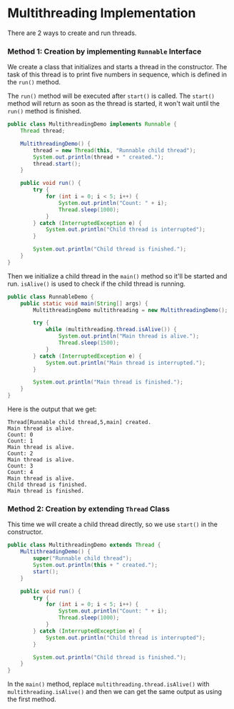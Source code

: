 # Multithreading Implementation

There are 2 ways to create and run threads.

### Method 1: Creation by implementing `Runnable` Interface

We create a class that initializes and starts a thread in the constructor. The task of this thread is to print five numbers in sequence, which is defined in the `run()` method. 

The `run()` method will be executed after `start()` is called. The `start()` method will return as soon as the thread is started, it won't wait until the `run()` method is finished.

```java
public class MultithreadingDemo implements Runnable {
    Thread thread;

    MultithreadingDemo() {
        thread = new Thread(this, "Runnable child thread");
        System.out.println(thread + " created.");
        thread.start();
    }

    public void run() {
        try {
            for (int i = 0; i < 5; i++) {
                System.out.println("Count: " + i);
                Thread.sleep(1000);
            }
        } catch (InterruptedException e) {
            System.out.println("Child thread is interrupted");
        }

        System.out.println("Child thread is finished.");
    }
}
```

Then we initialize a child thread in the `main()` method so it'll be started and run. `isAlive()` is used to check if the child thread is running.

```java
public class RunnableDemo {
    public static void main(String[] args) {
        MultithreadingDemo multithreading = new MultithreadingDemo();

        try {
            while (multithreading.thread.isAlive()) {
                System.out.println("Main thread is alive.");
                Thread.sleep(1500);
            }
        } catch (InterruptedException e) {
            System.out.println("Main thread is interrupted.");
        }

        System.out.println("Main thread is finished.");
    }
}
```

Here is the output that we get:

```
Thread[Runnable child thread,5,main] created.
Main thread is alive.
Count: 0
Count: 1
Main thread is alive.
Count: 2
Main thread is alive.
Count: 3
Count: 4
Main thread is alive.
Child thread is finished.
Main thread is finished.
```

### Method 2: Creation by extending `Thread` Class

This time we will create a child thread directly, so we use `start()` in the constructor.

```java
public class MultithreadingDemo extends Thread {
    MultithreadingDemo() {
        super("Runnable child thread");
        System.out.println(this + " created.");
        start();
    }

    public void run() {
        try {
            for (int i = 0; i < 5; i++) {
                System.out.println("Count: " + i);
                Thread.sleep(1000);
            }
        } catch (InterruptedException e) {
            System.out.println("Child thread is interrupted");
        }

        System.out.println("Child thread is finished.");
    }
}
```

In the `main()` method, replace `multithreading.thread.isAlive()` with `multithreading.isAlive()` and then we can get the same output as using the first method.
